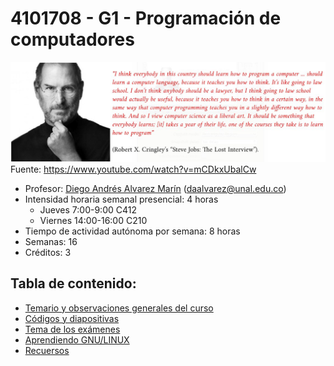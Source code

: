 # 4101708 - G1 - Programación de computadores

![Image](imagenes/steve_jobs_on_computer_programming.jpg)
Fuente: <https://www.youtube.com/watch?v=mCDkxUbalCw>

- Profesor: [Diego Andrés Alvarez Marín](https://sites.google.com/site/diegoandresalvarezmarin/alvarezCV_internet.pdf) (daalvarez@unal.edu.co)
- Intensidad horaria semanal presencial: 4 horas
  - Jueves 7:00-9:00 C412
  - Viernes 14:00-16:00 C210
- Tiempo de actividad autónoma por semana: 8 horas
- Semanas: 16
- Créditos: 3

## Tabla de contenido:
- [Temario y observaciones generales del curso](python3/temario_y_observaciones_generales.md)
- [Códigos y diapositivas](python3/codigos_y_diapositivas.md)
- [Tema de los exámenes](python3/examenes.md)
- [Aprendiendo GNU/LINUX](python3/gnu_linux.md)
- [Recuersos](python3/recursos.md)
